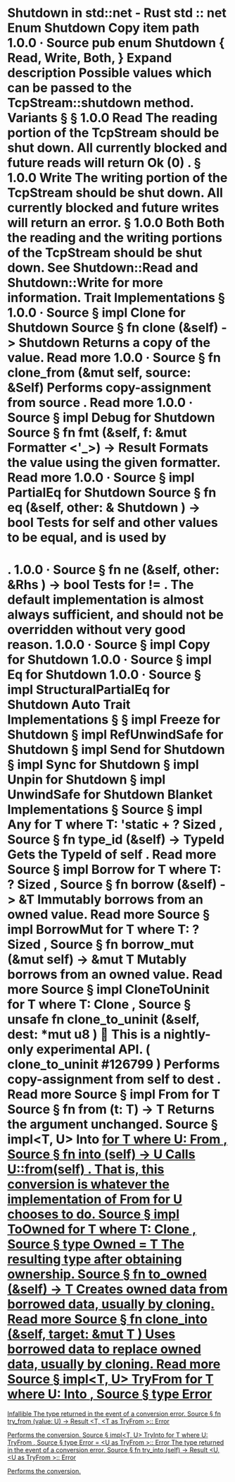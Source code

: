 Shutdown in std::net - Rust
std
::
net
Enum
Shutdown
Copy item path
1.0.0
·
Source
pub enum Shutdown {
    Read,
    Write,
    Both,
}
Expand description
Possible values which can be passed to the
TcpStream::shutdown
method.
Variants
§
§
1.0.0
Read
The reading portion of the
TcpStream
should be shut down.
All currently blocked and future
reads
will return
Ok
(0)
.
§
1.0.0
Write
The writing portion of the
TcpStream
should be shut down.
All currently blocked and future
writes
will return an error.
§
1.0.0
Both
Both the reading and the writing portions of the
TcpStream
should be shut down.
See
Shutdown::Read
and
Shutdown::Write
for more information.
Trait Implementations
§
1.0.0
·
Source
§
impl
Clone
for
Shutdown
Source
§
fn
clone
(&self) ->
Shutdown
Returns a copy of the value.
Read more
1.0.0
·
Source
§
fn
clone_from
(&mut self, source: &Self)
Performs copy-assignment from
source
.
Read more
1.0.0
·
Source
§
impl
Debug
for
Shutdown
Source
§
fn
fmt
(&self, f: &mut
Formatter
<'_>) ->
Result
Formats the value using the given formatter.
Read more
1.0.0
·
Source
§
impl
PartialEq
for
Shutdown
Source
§
fn
eq
(&self, other: &
Shutdown
) ->
bool
Tests for
self
and
other
values to be equal, and is used by
==
.
1.0.0
·
Source
§
fn
ne
(&self, other:
&Rhs
) ->
bool
Tests for
!=
. The default implementation is almost always sufficient,
and should not be overridden without very good reason.
1.0.0
·
Source
§
impl
Copy
for
Shutdown
1.0.0
·
Source
§
impl
Eq
for
Shutdown
1.0.0
·
Source
§
impl
StructuralPartialEq
for
Shutdown
Auto Trait Implementations
§
§
impl
Freeze
for
Shutdown
§
impl
RefUnwindSafe
for
Shutdown
§
impl
Send
for
Shutdown
§
impl
Sync
for
Shutdown
§
impl
Unpin
for
Shutdown
§
impl
UnwindSafe
for
Shutdown
Blanket Implementations
§
Source
§
impl<T>
Any
for T
where
    T: 'static + ?
Sized
,
Source
§
fn
type_id
(&self) ->
TypeId
Gets the
TypeId
of
self
.
Read more
Source
§
impl<T>
Borrow
<T> for T
where
    T: ?
Sized
,
Source
§
fn
borrow
(&self) ->
&T
Immutably borrows from an owned value.
Read more
Source
§
impl<T>
BorrowMut
<T> for T
where
    T: ?
Sized
,
Source
§
fn
borrow_mut
(&mut self) ->
&mut T
Mutably borrows from an owned value.
Read more
Source
§
impl<T>
CloneToUninit
for T
where
    T:
Clone
,
Source
§
unsafe fn
clone_to_uninit
(&self, dest:
*mut
u8
)
🔬
This is a nightly-only experimental API. (
clone_to_uninit
#126799
)
Performs copy-assignment from
self
to
dest
.
Read more
Source
§
impl<T>
From
<T> for T
Source
§
fn
from
(t: T) -> T
Returns the argument unchanged.
Source
§
impl<T, U>
Into
<U> for T
where
    U:
From
<T>,
Source
§
fn
into
(self) -> U
Calls
U::from(self)
.
That is, this conversion is whatever the implementation of
From
<T> for U
chooses to do.
Source
§
impl<T>
ToOwned
for T
where
    T:
Clone
,
Source
§
type
Owned
= T
The resulting type after obtaining ownership.
Source
§
fn
to_owned
(&self) -> T
Creates owned data from borrowed data, usually by cloning.
Read more
Source
§
fn
clone_into
(&self, target:
&mut T
)
Uses borrowed data to replace owned data, usually by cloning.
Read more
Source
§
impl<T, U>
TryFrom
<U> for T
where
    U:
Into
<T>,
Source
§
type
Error
=
Infallible
The type returned in the event of a conversion error.
Source
§
fn
try_from
(value: U) ->
Result
<T, <T as
TryFrom
<U>>::
Error
>
Performs the conversion.
Source
§
impl<T, U>
TryInto
<U> for T
where
    U:
TryFrom
<T>,
Source
§
type
Error
= <U as
TryFrom
<T>>::
Error
The type returned in the event of a conversion error.
Source
§
fn
try_into
(self) ->
Result
<U, <U as
TryFrom
<T>>::
Error
>
Performs the conversion.